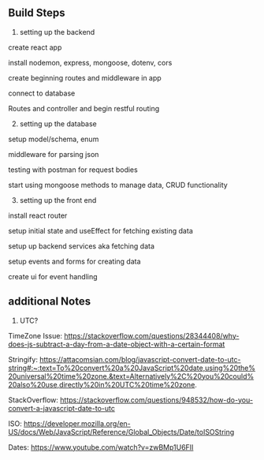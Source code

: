## Build Steps

1. setting up the backend

create react app

install nodemon, express, mongoose, dotenv, cors

create beginning routes and middleware in app

connect to database

Routes and controller and begin restful routing

2. setting up the database

setup model/schema, enum

middleware for parsing json

testing with postman for request bodies

start using mongoose methods to manage data, CRUD functionality 

3. setting up the front end         

install react router

setup initial state and useEffect for fetching existing data  

setup up backend services aka fetching data

setup events and forms for creating data 

create ui for event handling  



## additional Notes

1. UTC?

TimeZone Issue:
https://stackoverflow.com/questions/28344408/why-does-js-subtract-a-day-from-a-date-object-with-a-certain-format

Stringify:
https://attacomsian.com/blog/javascript-convert-date-to-utc-string#:~:text=To%20convert%20a%20JavaScript%20date,using%20the%20universal%20time%20zone.&text=Alternatively%2C%20you%20could%20also%20use,directly%20in%20UTC%20time%20zone.

StackOverflow:
https://stackoverflow.com/questions/948532/how-do-you-convert-a-javascript-date-to-utc

ISO:
https://developer.mozilla.org/en-US/docs/Web/JavaScript/Reference/Global_Objects/Date/toISOString

Dates:
https://www.youtube.com/watch?v=zwBMp1U6FII